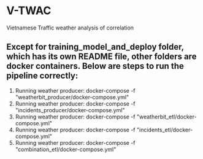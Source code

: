 # V-TWAC

Vietnamese Traffic weather analysis of correlation

## Except for training_model_and_deploy folder, which has its own README file, other folders are docker containers. Below are steps to run the pipeline correctly:

1. Running weather producer: docker-compose -f "weatherbit_producer/docker-compose.yml"
2. Running weather producer: docker-compose -f "incidents_producer/docker-compose.yml"
3. Running weather producer: docker-compose -f "weatherbit_etl/docker-compose.yml"
4. Running weather producer: docker-compose -f "incidents_etl/docker-compose.yml"
5. Running weather producer: docker-compose -f "combination_etl/docker-compose.yml"

